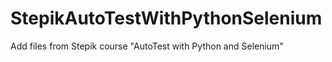# StepikAutoTestWithPythonSelenium
Add files from Stepik course "AutoTest with Python and Selenium"
